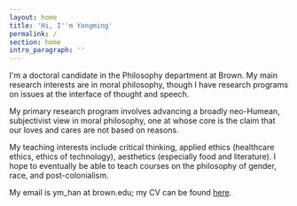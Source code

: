 ```yaml
---
layout: home
title: 'Hi, I''m Yongming'
permalink: /
section: home
intro_paragraph: ''
---
```

I'm a doctoral candidate in the Philosophy department at Brown. My main research interests are in moral philosophy, though I have research programs on issues at the interface of thought and speech. 

My primary research program involves advancing a broadly neo-Humean, subjectivist view in moral philosophy, one at whose core is the claim that our loves and cares are not based on reasons.

My teaching interests include critical thinking, applied ethics (healthcare ethics, ethics of technology), aesthetics (especially food and literature). I hope to eventually be able to teach courses on the philosophy of gender, race, and post-colonialism.

My email is ym_han at brown.edu; my CV can be found [here](https://www.dropbox.com/s/y5lc6zm60x82xj1/ymh%20cv%20phil%20website%20jan%2020.pdf?dl=0).
